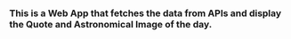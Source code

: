 ### This is a Web App that fetches the data from APIs and display the Quote and Astronomical Image of the day.